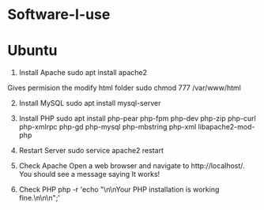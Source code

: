 # Software-I-use

# Ubuntu
1. Install Apache
sudo apt install apache2

Gives permision the modify html folder
sudo chmod 777 /var/www/html

2. Install MySQL
sudo apt install mysql-server

3. Install PHP
sudo apt install php-pear php-fpm php-dev php-zip php-curl php-xmlrpc php-gd php-mysql php-mbstring php-xml libapache2-mod-php

4. Restart Server
sudo service apache2 restart

5. Check Apache
Open a web browser and navigate to http://localhost/. You should see a message saying It works!

6. Check PHP
php -r 'echo "\n\nYour PHP installation is working fine.\n\n\n";'
